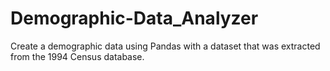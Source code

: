 # Demographic-Data_Analyzer
Create a demographic data using Pandas with a dataset that was extracted from the 1994 Census database.
